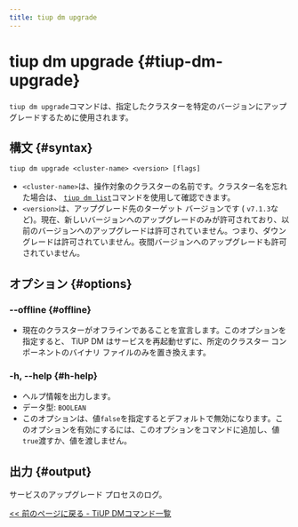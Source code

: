 ```yaml
---
title: tiup dm upgrade
---
```


# tiup dm upgrade {#tiup-dm-upgrade}

`tiup dm upgrade`コマンドは、指定したクラスターを特定のバージョンにアップグレードするために使用されます。

## 構文 {#syntax}

```shell
tiup dm upgrade <cluster-name> <version> [flags]
```

-   `<cluster-name>`は、操作対象のクラスターの名前です。クラスター名を忘れた場合は、 [`tiup dm list`](/tiup/tiup-component-dm-list.md)コマンドを使用して確認できます。
-   `<version>`は、アップグレード先のターゲット バージョンです ( `v7.1.3`など)。現在、新しいバージョンへのアップグレードのみが許可されており、以前のバージョンへのアップグレードは許可されていません。つまり、ダウングレードは許可されていません。夜間バージョンへのアップグレードも許可されていません。

## オプション {#options}

### &#x20;--offline {#offline}

-   現在のクラスターがオフラインであることを宣言します。このオプションを指定すると、 TiUP DM はサービスを再起動せずに、所定のクラスター コンポーネントのバイナリ ファイルのみを置き換えます。

### -h, --help {#h-help}

-   ヘルプ情報を出力します。
-   データ型: `BOOLEAN`
-   このオプションは、値`false`を指定するとデフォルトで無効になります。このオプションを有効にするには、このオプションをコマンドに追加し、値`true`渡すか、値を渡しません。

## 出力 {#output}

サービスのアップグレード プロセスのログ。

[&lt;&lt; 前のページに戻る - TiUP DMコマンド一覧](/tiup/tiup-component-dm.md#command-list)
